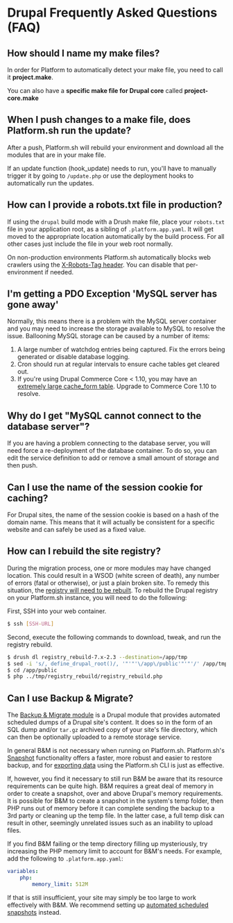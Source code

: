 # Drupal Frequently Asked Questions (FAQ)

## How should I name my make files?

In order for Platform to automatically detect your make file, you need
to call it **project.make**.

You can also have a **specific make file for Drupal core** called
**project-core.make**

## When I push changes to a make file, does Platform.sh run the update?

After a push, Platform.sh will rebuild your environment and download all
the modules that are in your make file.

If an update function (hook_update) needs to run, you'll have to
manually trigger it by going to `/update.php` or use the
deployment hooks to automatically run the updates.

## How can I provide a robots.txt file in production?

If using the `drupal` build mode with a Drush make file, place your `robots.txt` file in your application root, as a sibling of `.platform.app.yaml`.  It will get moved to the appropriate location automatically by the build process.  For all other cases just include the file in your web root normally.

On non-production environments Platform.sh automatically blocks web crawlers using the [X-Robots-Tag header](/administration/web/configure-environment.html#x-robots-tag).  You can disable that per-environment if needed.

## I'm getting a PDO Exception 'MySQL server has gone away'

Normally, this means there is a problem with the MySQL server container
and you may need to increase the storage available to MySQL to resolve
the issue. Ballooning MySQL storage can be caused by a number of items:

1. A large number of watchdog entries being captured. Fix the errors
    being generated or disable database logging.
2. Cron should run at regular intervals to ensure cache
    tables get cleared out.
3. If you're using Drupal Commerce Core < 1.10, you may have an
    [extremely large cache_form
    table](https://www.drupal.org/node/2057073). Upgrade to Commerce Core 1.10 to resolve.

## Why do I get "MySQL cannot connect to the database server"?

If you are having a problem connecting to the database server, you will
need force a re-deployment of the database container. To do so, you can
edit the service definition to add or remove a small amount of storage and
then push.

## Can I use the name of the session cookie for caching?

For Drupal sites, the name of the session cookie is based on a hash of the
domain name. This means that it will actually be consistent for a specific
website and can safely be used as a fixed value.

## How can I rebuild the site registry?

During the migration process, one or more modules may have changed
location. This could result in a WSOD (white screen of death), any
number of errors (fatal or otherwise), or just a plain broken site. To
remedy this situation, the [registry will need to be
rebuilt](https://www.drupal.org/project/registry_rebuild). To rebuild
the Drupal registry on your Platform.sh instance, you will need to do
the following:

First, SSH into your web container.

```bash
$ ssh [SSH-URL]
```

Second, execute the following commands to download, tweak, and run the
registry rebuild.

```bash
$ drush dl registry_rebuild-7.x-2.3 --destination=/app/tmp
$ sed -i 's/, define_drupal_root()/, '"'"'\/app\/public'"'"'/' /app/tmp/registry_rebuild/registry_rebuild.php
$ cd /app/public
$ php ../tmp/registry_rebuild/registry_rebuild.php
```

## Can I use Backup & Migrate?


The [Backup & Migrate module](https://www.drupal.org/project/backup_migrate) is a Drupal module that provides automated scheduled dumps of a Drupal site's content.  It does so in the form of an SQL dump and/or `tar.gz` archived copy of your site's file directory, which can then be optionally uploaded to a remote storage service.

In general B&M is not necessary when running on Platform.sh.  Platform.sh's [Snapshot](/administration/snapshot-and-restore.md) functionality offers a faster, more robust and easier to restore backup, and for [exporting data](/tutorials/exporting.md) using the Platform.sh CLI is just as effective.

If, however, you find it necessary to still run B&M be aware that its resource requirements can be quite high.  B&M requires a great deal of memory in order to create a snapshot, over and above Drupal's memory requirements.  It is possible for B&M to create a snapshot in the system's temp folder, then PHP runs out of memory before it can complete sending the backup to a 3rd party or cleaning up the temp file.  In the latter case, a full temp disk can result in other, seemingly unrelated issues such as an inability to upload files.

If you find B&M failing or the temp directory filling up mysteriously, try increasing the PHP memory limit to account for B&M's needs.  For example, add the following to `.platform.app.yaml`:

```yaml
variables:
    php:
        memory_limit: 512M
```

If that is still insufficient, your site may simply be too large to work effectively with B&M.  We recommend setting up [automated scheduled snapshots](/administration/snapshot-and-restore.md#automated-snapshots) instead.
